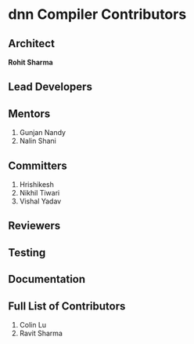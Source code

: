 # dnn Compiler Contributors 

## Architect
**Rohit Sharma**

## Lead Developers


## Mentors
1. Gunjan Nandy
1. Nalin Shani

## Committers
1. Hrishikesh
1. Nikhil Tiwari
1. Vishal Yadav

## Reviewers

## Testing

## Documentation

## Full List of Contributors
1. Colin Lu
1. Ravit Sharma
